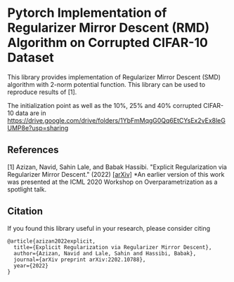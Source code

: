 # Pytorch Implementation of Regularizer Mirror Descent (RMD) Algorithm on Corrupted CIFAR-10 Dataset

This library provides implementation of Regularizer Mirror Descent (SMD) algorithm with 2-norm potential function. This library can be used to reproduce results of [1].

The initialization point as well as the 10%, 25% and 40% corrupted CIFAR-10 data are in 
https://drive.google.com/drive/folders/1YbFmMqgG0Qq6EtCYsEx2vEx8leGUMP8e?usp=sharing


## References 

[1] Azizan, Navid, Sahin Lale, and Babak Hassibi. "Explicit Regularization via Regularizer Mirror Descent." (2022) [[arXiv]](https://arxiv.org/abs/2202.10788) 
*An earlier version of this work was presented at the ICML 2020 Workshop on Overparametrization as a spotlight talk.


## Citation

If you found this library useful in your research, please consider citing

```
@article{azizan2022explicit,
  title={Explicit Regularization via Regularizer Mirror Descent},
  author={Azizan, Navid and Lale, Sahin and Hassibi, Babak},
  journal={arXiv preprint arXiv:2202.10788},
  year={2022}
}
```
